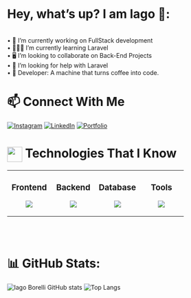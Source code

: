# Hey, what’s up? I am Iago 🖖:
<br>• 💼 I’m currently working on FullStack development<br>• 👨🏻‍💻 I’m currently learning Laravel<br>• 🖥️ I’m looking to collaborate on Back-End Projects<br>• 🤔 I’m looking for help with Laravel<br>• 🤖 Developer: A machine that turns coffee into code.

# 📫 Connect With Me

[![Instagram](https://img.shields.io/badge/Instagram-%23E4405F.svg?logo=Instagram&logoColor=white)](https://instagram.com/https://www.instagram.com/iagoborelli.dev/) [![LinkedIn](https://img.shields.io/badge/LinkedIn-%230077B5.svg?logo=linkedin&logoColor=white)](https://linkedin.com/in/www.linkedin.com/in/iagoborelli)  [![Portfolio](https://img.shields.io/badge/🖥Portfolio-purple)](https://iagoborelli.bohr.io)

# <img align="center" src="https://media2.giphy.com/media/QssGEmpkyEOhBCb7e1/giphy.gif?cid=ecf05e47a0n3gi1bfqntqmob8g9aid1oyj2wr3ds3mg700bl&rid=giphy.gif" width ="35"/>  Technologies That I Know

<table align="center"><tr><td valign="top" width="25%">

<div align="center"><h3>Frontend</h3></div>

<p align="center">
<img src="https://skillicons.dev/icons?i=html,css,javascript,typescript,bootstrap,tailwind,react,vue&theme=dark&perline=3" />
</p>

</td><td valign="top" width="25%">

<div align="center"><h3>Backend</h3></div>

<p align="center">
<img src="https://skillicons.dev/icons?i=php,laravel,nodejs,&theme=dark&perline=2" />
</p>

</td><td valign="top" width="25%">

<div align="center"><h3>Database</h3></div>

<p align="center">
<img src="https://skillicons.dev/icons?i=postgres,mongodb,mysql&theme=dark&perline=3" />
</p>

</td><td valign="top" width="25%">

<div align="center"><h3>Tools</h3></div>

<p align="center">
<img src="https://skillicons.dev/icons?i=docker,aws,postman,obsidian,figma&theme=dark&perline=3" />
</p>



</td></tr></table>
<br/><br/>

# 📊 GitHub Stats:
![Iago Borelli GitHub stats](https://github-readme-stats.vercel.app/api?username=iagoborelli&rank_icon=github&theme=react&hide=contribs) 
![Top Langs](https://github-readme-stats.vercel.app/api/top-langs/?username=iagoborelli&theme=react&layout=compact&hide=css)
